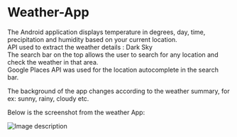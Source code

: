 # Weather-App

The Android application displays temperature in degrees, day, time, precipitation and humidity based on your current location.</br>
API used to extract the weather details : Dark Sky</br>
The search bar on the top allows the user to search for any location and check the weather in that area.</br>
Google Places API was used for the location autocomplete in the search bar.</br>

The background of the app changes according to the weather summary, for ex: sunny, rainy, cloudy etc.</br>

Below is the screenshot from the weather App:</br>

![Image description](link-to-image)
